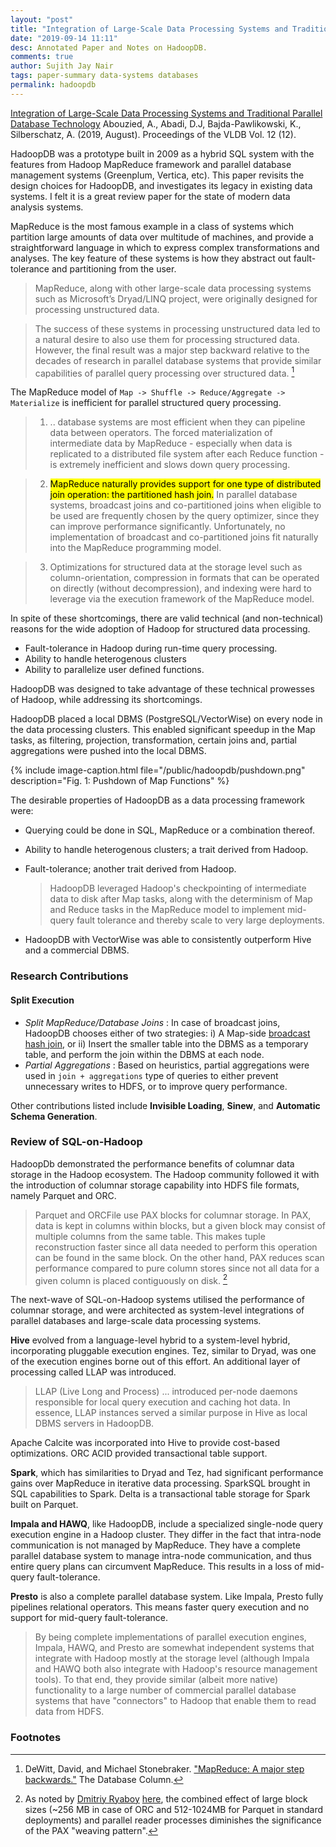 ```yaml
---
layout: "post"
title: "Integration of Large-Scale Data Processing Systems and Traditional Parallel Database Technology"
date: "2019-09-14 11:11"
desc: Annotated Paper and Notes on HadoopDB.
comments: true
author: Sujith Jay Nair
tags: paper-summary data-systems databases
permalink: hadoopdb
---
```

[Integration of Large-Scale Data Processing Systems and Traditional Parallel Database Technology](http://www.vldb.org/pvldb/vol12/p2290-abouzied.pdf)
Abouzied, A., Abadi, D.J, Bajda-Pawlikowski, K., Silberschatz, A. (2019, August). Proceedings of the VLDB Vol. 12 (12).

HadoopDB was a prototype built in 2009 as a hybrid SQL system with the features from Hadoop MapReduce framework and parallel database management systems (Greenplum, Vertica, etc). This paper revisits the design choices for HadoopDB, and investigates its legacy in existing data systems. I felt it is a great review paper for the state of modern data analysis systems.

MapReduce is the most famous example in a class of systems which partition large amounts of data over multitude of machines, and provide a straightforward language in which to express complex transformations and analyses. The key feature of these systems is how they abstract out fault-tolerance and partitioning from the user.

> MapReduce, along with other large-scale data processing systems such as Microsoft’s Dryad/LINQ project, were originally designed for processing unstructured data.

> The success of these systems in processing unstructured data led to a natural desire to also use them for processing structured data. However, the final result was a major step backward relative to the decades of research in parallel database systems that provide similar capabilities of parallel query processing over structured data. [^1]

The MapReduce model of `Map -> Shuffle -> Reduce/Aggregate -> Materialize` is inefficient for parallel structured query processing.

<!--break-->

> 1) .. database systems are most efficient when they can pipeline data between operators. The forced materialization of intermediate data by MapReduce - especially when data is replicated to a distributed file system after each Reduce function - is extremely inefficient and slows down query processing.

> 2) <mark>MapReduce naturally provides support for one type of distributed join operation: the partitioned hash join.</mark> In parallel database systems, broadcast joins and co-partitioned joins when eligible to be used are frequently chosen by
the query optimizer, since they can improve performance significantly. Unfortunately, no implementation of broadcast and co-partitioned joins fit naturally into the MapReduce programming model.

> 3) Optimizations for structured data at the storage level such as column-orientation, compression in formats that can be operated on directly (without decompression), and indexing were hard to leverage via the execution framework of the MapReduce model.

In spite of these shortcomings, there are valid technical (and non-technical) reasons for the wide adoption of Hadoop for structured data processing.

- Fault-tolerance in Hadoop during run-time query processing.
- Ability to handle heterogenous clusters
- Ability to parallelize user defined functions.

HadoopDB was designed to take advantage of these technical prowesses of Hadoop, while addressing its shortcomings.

HadoopDB placed a local DBMS (PostgreSQL/VectorWise) on every node in the data processing clusters. This enabled significant speedup in the Map tasks, as filtering, projection, transformation, certain joins and, partial aggregations were pushed into the local DBMS.

{% include image-caption.html file="/public/hadoopdb/pushdown.png" description="Fig. 1: Pushdown of Map Functions" %}

The desirable properties of HadoopDB as a data processing framework were:
- Querying could be done in SQL, MapReduce or a combination thereof.
- Ability to handle heterogenous clusters; a trait derived from Hadoop.
- Fault-tolerance; another trait derived from Hadoop.
   > HadoopDB leveraged Hadoop's checkpointing of intermediate data to disk after Map tasks, along with the determinism of Map and Reduce tasks in the MapReduce model to implement mid-query fault tolerance and thereby scale to very large deployments.

- HadoopDB with VectorWise was able to consistently outperform Hive and a commercial DBMS.

### Research Contributions
#### Split Execution
- *Split MapReduce/Database Joins* : In case of broadcast joins, HadoopDB chooses either of two strategies: i) A Map-side [broadcast hash join](/spark/broadcast-joins), or ii) Insert the smaller table into the DBMS as a temporary table, and perform the join within the DBMS at each node.
- *Partial Aggregations* : Based on heuristics, partial aggregations were used in `join + aggregations` type of queries to either prevent unnecessary writes to HDFS, or to improve query performance.

Other contributions listed include **Invisible Loading**, **Sinew**, and **Automatic Schema Generation**.

### Review of SQL-on-Hadoop
HadoopDb demonstrated the performance benefits of columnar data storage in the Hadoop ecosystem. The Hadoop community followed it with the introduction of columnar storage capability into HDFS file formats, namely Parquet and ORC.

> Parquet and ORCFile use PAX blocks for columnar storage. In PAX, data is kept in columns within blocks, but a given block may consist of multiple columns from the same table. This makes tuple reconstruction faster since all data needed to perform this operation can be found in the same block. On the other hand, PAX reduces scan performance compared to pure column stores since not all data for a given column is placed contiguously on disk. [^2]

The next-wave of SQL-on-Hadoop systems utilised the performance of columnar storage, and were architected as system-level integrations of parallel databases and large-scale data processing systems.

**Hive** evolved from a language-level hybrid to a system-level hybrid, incorporating pluggable execution engines. Tez, similar to Dryad, was one of the execution engines borne out of this effort. An additional layer of processing called LLAP was introduced.
> LLAP (Live Long and Process) ... introduced per-node daemons responsible for local query execution and caching hot data.
In essence, LLAP instances served a similar purpose in Hive as local DBMS servers in HadoopDB.

Apache Calcite was incorporated into Hive to provide cost-based optimizations. ORC ACID provided transactional table support.

**Spark**, which has similarities to Dryad and Tez, had significant performance gains over MapReduce in iterative data processing. SparkSQL brought in SQL capabilities to Spark. Delta is a transactional table storage for Spark built on Parquet.

**Impala and HAWQ**, like HadoopDB, include a specialized single-node query execution engine in a Hadoop cluster. They differ in the fact that intra-node communication is not managed by MapReduce. They have a complete parallel database system to manage intra-node communication, and thus entire query plans can circumvent MapReduce. This results in a loss of mid-query fault-tolerance.

**Presto** is also a complete parallel database system. Like Impala, Presto fully pipelines relational operators. This means faster query execution and no support for mid-query fault-tolerance.

> By being complete implementations of parallel execution engines, Impala, HAWQ, and Presto are somewhat independent systems that integrate with Hadoop mostly at the storage level (although Impala and HAWQ both also integrate with Hadoop's resource management tools). To that end, they provide similar (albeit more native) functionality to a large number of commercial parallel database systems that have "connectors" to Hadoop that enable them to read data from HDFS.

### Footnotes
[^1]: DeWitt, David, and Michael Stonebraker. ["MapReduce: A major step backwards."](https://pdfs.semanticscholar.org/08d1/2e771d811bcd0d4bc81fa3993563efbaeadb.pdf) The Database Column.
[^2]: As noted by [Dmitriy Ryaboy](https://twitter.com/squarecog) [here](https://twitter.com/squarecog/status/1173067158982557696?s=20), the combined effect of large block sizes (~256 MB in case of ORC and 512-1024MB for Parquet in standard deployments) and parallel reader processes diminishes the significance of the PAX "weaving pattern".
